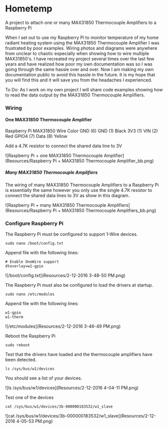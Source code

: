 # Hometemp

A project to attach one or many MAX31850 Thermocouple Amplifiers to a Raspberry Pi

When I set out to use my Raspberry Pi to monitor temperature of my home radiant heating system using the MAX31850 Thermocouple Amplifier I was frustrated by poor examples.  Wiring photos and diagrams were anywhere from unclear to chaotic especially when showing how to wire multiple MAX31850's.  I have recreated my project several times over the last few years and have realized how poor my own documentation was so I was going through the same hassle over and over.  Now I am making my own documentation public to avoid this hassle in the future.  It is my hope that you will find this and it will save you from the headaches I experienced.   

To Do: As I work on my own project I will share code examples showing how to read the data output by the MAX31850 Thermocouple Amplifiers.
  
### Wiring

#### One MAX31850 Thermocouple Amplifier

Raspberry Pi	MAX31850	Wire Color
GND	(6)	GND (1)	Black
3V3	(1)	VIN (2)	Red
GPIO4 (7)	Data (8)	Yellow

Add a 4.7K resistor to connect the shared data line to 3V

![Raspberry Pi + one MAX31850 Thermocouple Amplifier](Resources/Raspberry Pi + MAX31850 Thermocouple Amplifier_bb.png)

##### Many MAX31850 Thermocouple Amplifiers

The wiring of many MAX31850 Thermocouple Amplifiers to a Raspberry Pi is essentially the same however you only use the single 4.7K resistor to connect the shared data lines to 3V as show in this diagram.

![Raspberry Pi + many MAX31850 Thermocouple Amplifiers](Resources/Raspberry Pi + MAX31850 Thermocouple Amplifiers_bb.png)

### Configure Raspberry Pi

The Raspberry Pi must be configured to support 1-Wire devices.
```
sudo nano /boot/config.txt
```
Append file with the following lines:

    # Enable OneWire support
    dtoverlay=w1-gpio

![/boot/config.txt](Resources/2-12-2016 3-48-50 PM.png)

The Raspberry Pi must also be configured to load the drivers at startup.

```
sudo nano /etc/modules
```

Append file with the following lines:

    w1-gpio
    w1-therm

![/etc/modules](Resources/2-12-2016 3-46-49 PM.png)

Reboot the Raspberry Pi

```
sudo reboot
```

Test that the drivers have loaded and the thermocouple amplifiers have been detected.

```
ls /sys/bus/w1/devices
```

You should see a list of your devices.

![ls /sys/bus/w1/devices](Resources/2-12-2016 4-04-11 PM.png)

Test one of the devices
```
cat /sys/bus/w1/devices/3b-000000183532/w1_slave
```

![cat /sys/bus/w1/devices/3b-000000183532/w1_slave](Resources/2-12-2016 4-05-53 PM.png)
